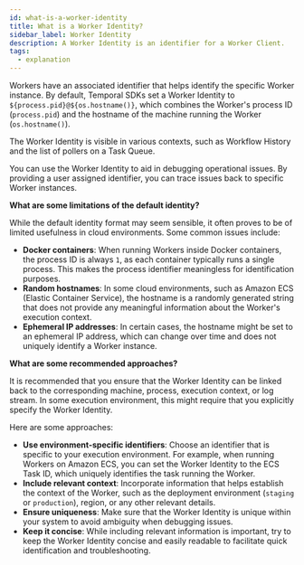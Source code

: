 ```yaml
---
id: what-is-a-worker-identity
title: What is a Worker Identity?
sidebar_label: Worker Identity
description: A Worker Identity is an identifier for a Worker Client.
tags:
  - explanation
---
```


Workers have an associated identifier that helps identify the specific Worker instance.
By default, Temporal SDKs set a Worker Identity to `${process.pid}@${os.hostname()}`, which combines the Worker's process ID (`process.pid`) and the hostname of the machine running the Worker (`os.hostname()`).

The Worker Identity is visible in various contexts, such as Workflow History and the list of pollers on a Task Queue.

You can use the Worker Identity to aid in debugging operational issues.
By providing a user assigned identifier, you can trace issues back to specific Worker instances.

**What are some limitations of the default identity?**

While the default identity format may seem sensible, it often proves to be of limited usefulness in cloud environments.
Some common issues include:

- **Docker containers**: When running Workers inside Docker containers, the process ID is always `1`, as each container typically runs a single process. This makes the process identifier meaningless for identification purposes.
- **Random hostnames**: In some cloud environments, such as Amazon ECS (Elastic Container Service), the hostname is a randomly generated string that does not provide any meaningful information about the Worker's execution context.
- **Ephemeral IP addresses**: In certain cases, the hostname might be set to an ephemeral IP address, which can change over time and does not uniquely identify a Worker instance.

**What are some recommended approaches?**

It is recommended that you ensure that the Worker Identity can be linked back to the corresponding machine, process, execution context, or log stream.
In some execution environment, this might require that you explicitly specify the Worker Identity.

Here are some approaches:

- **Use environment-specific identifiers**: Choose an identifier that is specific to your execution environment. For example, when running Workers on Amazon ECS, you can set the Worker Identity to the ECS Task ID, which uniquely identifies the task running the Worker.
- **Include relevant context**: Incorporate information that helps establish the context of the Worker, such as the deployment environment (`staging` or `production`), region, or any other relevant details.
- **Ensure uniqueness**: Make sure that the Worker Identity is unique within your system to avoid ambiguity when debugging issues.
- **Keep it concise**: While including relevant information is important, try to keep the Worker Identity concise and easily readable to facilitate quick identification and troubleshooting.
